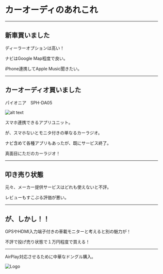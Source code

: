 # カーオーディのあれこれ

---

## 新車買いました

ディーラーオプションは高い！

ナビはGoogle Map程度で良い。

iPhone連携してApple Music聞きたい。

---

## カーオーディオ買いました

パイオニア　SPH-DA05

![alt text](http://pioneer.jp/carrozzeria/splink/appli_unit/sph-da09_sph-da05/common/images/pic_sph-da05.jpg)

スマホ連携できるアプリユニット。

が、スマホないとモニタ付きの単なるカーラジオ。

ナビ含めて各種アプリもあったが、既にサービス終了。

真面目にただのカーラジオ！

---

## 叩き売り状態

元々、メーカー提供サービスはどれも使えないと不評。

レビューもすこぶる評価が悪い。

---

## が、しかし！！

GPSやHDMI入力端子付きの車載モニターと考えると別の魅力が！

不評で投げ売り状態で１万円程度で買える！

---

AirPlay対応させるために中華なドングル購入。

![Logo](https://images-na.ssl-images-amazon.com/images/I/51EkxGThWpL._SL1000_.jpg)


